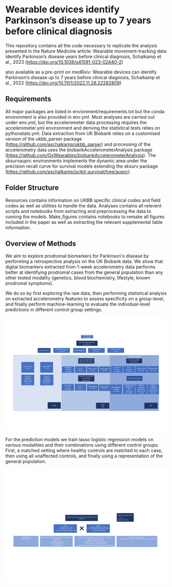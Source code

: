 # Wearable devices identify Parkinson’s disease up to 7 years before clinical diagnosis

This repository contains all the code necessary to replicate the analysis presented in the Nature Medicine article:
Wearable movement-tracking data identify Parkinson’s disease years before clinical diagnosis, Schalkamp et al., 2023 (https://doi.org/10.1038/s41591-023-02440-2)

also available as a pre-print on medRxiv:
Wearable devices can identify Parkinson’s disease up to 7 years before clinical diagnosis, Schalkamp et al., 2022 (https://doi.org/10.1101/2022.11.28.22282809)

## Requirements

All major packages are listed in envionment/requirements.txt but the conda environment is also provided in env.yml. Most analyses are carried out under env.yml, but the accelerometer data processing requires the accelerometer.yml environment and deriving the statistical tests relies on pythonstats.yml. Data extraction from UK Biobank relies on a customised version of the ukbb_parser package (https://github.com/aschalkamp/ukbb_parser) and processing of the accelerometry data uses the biobankAccelerometerAnalysis package (https://github.com/OxWearables/biobankAccelerometerAnalysis). The sksurvauprc environments implements the dynamic area under the precision recall curve for survival models extending the sksurv package (https://github.com/aschalkamp/scikit-survival/tree/auprc).

## Folder Structure

Resources contains information on UKBB specific clinical codes and field codes as well as utilities to handle the data.
Analyses contains all relevent scripts and notebooks from extracting and preprocessing the data to running the models.
Make_figures contains notebooks to remake all figures included in the paper as well as extracting the relevant supplemental table information.

## Overview of Methods

We aim to explore prodromal biomarkers for Parkinson's disease by performing a retrospective analysis on the UK Biobank data. We show that digital biomarkers extracted from 1-week accelerometry data performs better at identifying prodromal cases from the general population than any other tested modality (genetics, blood biochemistry, lifestyle, known prodromal symptoms). 

We do so by first exploring the raw data, then performing statistical analysis on extracted accelerometry features to assess specificity on a group-level, and finally perform machine-learning to evaluate the individual-level predictions in different control group settings.

![Subject Flowchart](documentation/SupFig3-1.png)

For the prediction models we train lasso logistic regression models on various modalities and their combinations using different control groups. First, a matched setting where healthy controls are matched to each case, then using all unaffected controls, and finally using a representation of the general population.

![Prediction Models](documentation/SupFig7-1.png)
